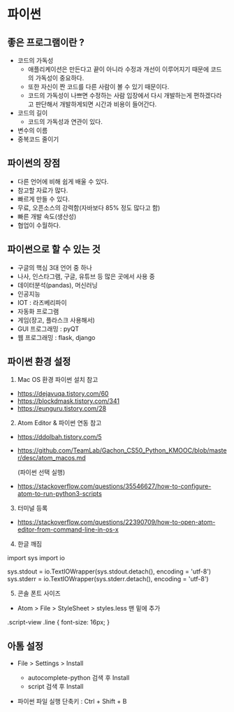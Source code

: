 # 파이썬

## 좋은 프로그램이란 ? 

- 코드의 가독성
  - 애플리케이션은 만든다고 끝이 아니라 수정과 개선이 이루어지기 때문에 코드의 가독성이 중요하다.
  - 또한 자신이 짠 코드를 다른 사람이 볼 수 있기 때문이다.
  - 코드의 가독성이 나쁘면 수정하는 사람 입장에서 다시 개발하는게 편하겠다라고 판단해서 개발하게되면 시간과 비용이 들어간다.
- 코드의 길이
  - 코드의 가독성과 연관이 있다.
- 변수의 이름
- 중복코드 줄이기

## 파이썬의 장점

- 다른 언어에 비해 쉽게 배울 수 있다.
- 참고할 자료가 많다.
- 빠르게 만들 수 있다.
- 무료, 오픈소스의 강력함(자바보다 85% 정도 많다고 함)
- 빠른 개발 속도(생산성)
- 협업이 수월하다.

## 파이썬으로 할 수 있는 것

- 구글의 핵심 3대 언어 중 하나
- 나사, 인스타그램, 구글, 유튜브 등 많은 곳에서 사용 중
- 데이터분석(pandas), 머신러닝
- 인공지능
- IOT : 라즈베리파이
- 자동화 프로그램
- 게임(장고, 플라스크 사용해서)
- GUI 프로그래밍 : pyQT
- 웹 프로그래밍 : flask, django

## 파이썬 환경 설정

1. Mac OS 환경 파이썬 설치 참고

- https://dejavuqa.tistory.com/60
- https://blockdmask.tistory.com/341
- https://eunguru.tistory.com/28

2. Atom Editor & 파이썬 연동 참고

- https://ddolbah.tistory.com/5
- https://github.com/TeamLab/Gachon_CS50_Python_KMOOC/blob/master/desc/atom_macos.md

  (파이썬 선택 실행)
- https://stackoverflow.com/questions/35546627/how-to-configure-atom-to-run-python3-scripts

3. 터미널 등록

- https://stackoverflow.com/questions/22390709/how-to-open-atom-editor-from-command-line-in-os-x

4. 한글 깨짐

import sys
import io

sys.stdout = io.TextIOWrapper(sys.stdout.detach(), encoding = 'utf-8')
sys.stderr = io.TextIOWrapper(sys.stderr.detach(), encoding = 'utf-8')

5. 콘솔 폰트 사이즈

- Atom > File > StyleSheet > styles.less 맨 밑에 추가

.script-view .line {
	font-size: 16px;
}

## 아톰 설정

- File > Settings > Install
	- autocomplete-python 검색 후 Install
	- script 검색 후 Install
	
- 파이썬 파일 실행 단축키 : Ctrl + Shift + B
